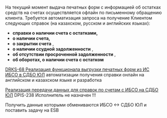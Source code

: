 На текущий момент выдача печатных форм с информацией об остатках средств на счетах осуществляется офлайн по письменному обращению клиента. Требуется автоматизация запроса на получение Клиентом следующих справок (на казахском, русском и английских языках):

* **справки о наличии счета с остатками,**
* **о наличии счета,**
* **о закрытии счета** ,
* **о наличии ссудной задолженности** ,
* **об отсутствии просроченной задолженности** ,
* **об оборотах, о наличии счета с остатком**

[DRKS-68 Реализация функционала выгрузки печатных форм из ИС ИБСО в СДБО ЮЛ](https://wiki.kazincombank.kz/pages/viewpage.action?pageId=43846188 "Пройти по ссылке") автоматизации получения справки онлайн на английском и казахском языке и разработка

[Реализация передачи данных для справок по счетам с ИБСО на СДБО ЮЛ](https://jira.kazincombank.kz/browse/DPIS-238) DPIS-238 Исполнитель не назначен !!!

Получить данные которыми обмениваются ИБСО <-> СДБО ЮЛ и поставить задачу на ESB
